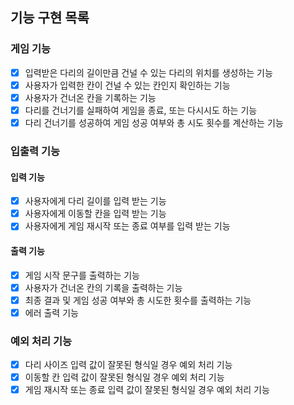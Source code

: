 ## 기능 구현 목록

### 게임 기능

- [x] 입력받은 다리의 길이만큼 건널 수 있는 다리의 위치를 생성하는 기능
- [x] 사용자가 입력한 칸이 건널 수 있는 칸인지 확인하는 기능
- [x] 사용자가 건너온 칸을 기록하는 기능
- [x] 다리를 건너기를 실패하여 게임을 종료, 또는 다시시도 하는 기능
- [x] 다리 건너기를 성공하여 게임 성공 여부와 총 시도 횟수를 계산하는 기능

### 입출력 기능

#### 입력 기능

- [x] 사용자에게 다리 길이를 입력 받는 기능
- [x] 사용자에게 이동할 칸을 입력 받는 기능
- [x] 사용자에게 게임 재시작 또는 종료 여부를 입력 받는 기능

#### 출력 기능

- [x] 게임 시작 문구를 출력하는 기능
- [x] 사용자가 건너온 칸의 기록을 출력하는 기능
- [x] 최종 결과 및 게임 성공 여부와 총 시도한 횟수를 출력하는 기능
- [x] 에러 출력 기능

### 예외 처리 기능

- [x] 다리 사이즈 입력 값이 잘못된 형식일 경우 예외 처리 기능
- [x] 이동할 칸 입력 값이 잘못된 형식일 경우 예외 처리 기능
- [x] 게임 재시작 또는 종료 입력 값이 잘못된 형식일 경우 예외 처리 기능
